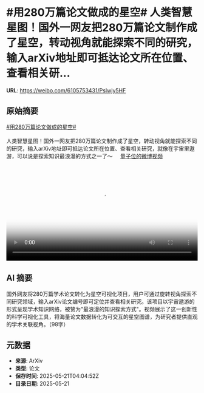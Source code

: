 # #用280万篇论文做成的星空# 人类智慧星图！国外一网友把280万篇论文制作成了星空，转动视角就能探索不同的研究，输入arXiv地址即可抵达论文所在位置、查看相关研...

**URL**: https://weibo.com/6105753431/PsIwjy5HF

## 原始摘要

<a href="https://m.weibo.cn/search?containerid=231522type%3D1%26t%3D10%26q%3D%23%E7%94%A8280%E4%B8%87%E7%AF%87%E8%AE%BA%E6%96%87%E5%81%9A%E6%88%90%E7%9A%84%E6%98%9F%E7%A9%BA%23&amp;extparam=%23%E7%94%A8280%E4%B8%87%E7%AF%87%E8%AE%BA%E6%96%87%E5%81%9A%E6%88%90%E7%9A%84%E6%98%9F%E7%A9%BA%23" data-hide=""><span class="surl-text">#用280万篇论文做成的星空#</span></a> <br><br>人类智慧星图！国外一网友把280万篇论文制作成了星空，转动视角就能探索不同的研究，输入arXiv地址即可抵达论文所在位置、查看相关研究，就像在宇宙里遨游，可以说是探索知识最浪漫的方式之一了～ <a href="https://video.weibo.com/show?fid=1034:5168441363988495" data-hide=""><span class="url-icon"><img style="width: 1rem;height: 1rem" src="https://h5.sinaimg.cn/upload/2015/09/25/3/timeline_card_small_video_default.png" referrerpolicy="no-referrer"></span><span class="surl-text">量子位的微博视频</span></a> <br clear="both"><div style="clear: both"></div><video controls="controls" poster="https://tvax3.sinaimg.cn/orj480/006Fd7o3ly1i1m4ekhnsbj30u01hcae0.jpg" style="width: 100%"><source src="https://f.video.weibocdn.com/o0/Tv2bxtjPlx08ooyucqE001041200htpj0E010.mp4?label=mp4_720p&amp;template=720x1280.24.0&amp;ori=0&amp;ps=1CwnkDw1GXwCQx&amp;Expires=1747803821&amp;ssig=t9ka4HHni7&amp;KID=unistore,video"><source src="https://f.video.weibocdn.com/o0/2idgNFWPlx08ooytU6LK01041200a3PN0E010.mp4?label=mp4_hd&amp;template=540x960.24.0&amp;ori=0&amp;ps=1CwnkDw1GXwCQx&amp;Expires=1747803821&amp;ssig=mKscIx%2BJn0&amp;KID=unistore,video"><source src="https://f.video.weibocdn.com/o0/f5FrYyIQlx08ooytDgJ20104120054YP0E010.mp4?label=mp4_ld&amp;template=360x640.24.0&amp;ori=0&amp;ps=1CwnkDw1GXwCQx&amp;Expires=1747803821&amp;ssig=8680NmDZJT&amp;KID=unistore,video"><p>视频无法显示，请前往<a href="https://video.weibo.com/show?fid=1034%3A5168441363988495" target="_blank" rel="noopener noreferrer">微博视频</a>观看。</p></video>

## AI 摘要

国外网友将280万篇学术论文转化为星空可视化项目，用户可通过旋转视角探索不同研究领域，输入arXiv论文编号即可定位并查看相关研究。该项目以宇宙遨游的形式呈现学术知识网络，被赞为"最浪漫的知识探索方式"。视频展示了这一创新性的科学可视化工具，将海量论文数据转化为可交互的星空图谱，为研究者提供直观的学术关联视角。（98字）

## 元数据

- **来源**: ArXiv
- **类型**: 论文
- **保存时间**: 2025-05-21T04:04:52Z
- **目录日期**: 2025-05-21
